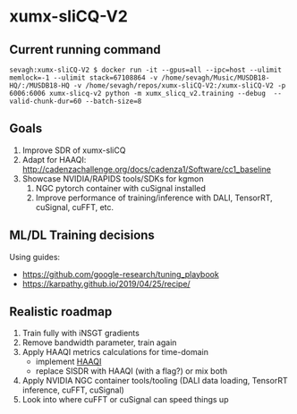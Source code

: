 # xumx-sliCQ-V2

## Current running command

```
sevagh:xumx-sliCQ-V2 $ docker run -it --gpus=all --ipc=host --ulimit memlock=-1 --ulimit stack=67108864 -v /home/sevagh/Music/MUSDB18-HQ/:/MUSDB18-HQ -v /home/sevagh/repos/xumx-sliCQ-V2:/xumx-sliCQ-V2 -p 6006:6006 xumx-slicq-v2 python -m xumx_slicq_v2.training --debug  --valid-chunk-dur=60 --batch-size=8
```

## Goals

1. Improve SDR of xumx-sliCQ
1. Adapt for HAAQI: http://cadenzachallenge.org/docs/cadenza1/Software/cc1_baseline
1. Showcase NVIDIA/RAPIDS tools/SDKs for kgmon
    1. NGC pytorch container with cuSignal installed
    1. Improve performance of training/inference with DALI, TensorRT, cuSignal, cuFFT, etc.

## ML/DL Training decisions

Using guides:
* <https://github.com/google-research/tuning_playbook>
* <https://karpathy.github.io/2019/04/25/recipe/>

## Realistic roadmap

1. Train fully with iNSGT gradients
1. Remove bandwidth parameter, train again
1. Apply HAAQI metrics calculations for time-domain
    * implement [HAAQI](https://github.com/claritychallenge/clarity/blob/main/clarity/evaluator/haaqi/haaqi.py)
    * replace SISDR with HAAQI (with a flag?) or mix both
1. Apply NVIDIA NGC container tools/tooling (DALI data loading, TensorRT inference, cuFFT, cuSignal)
1. Look into where cuFFT or cuSignal can speed things up

